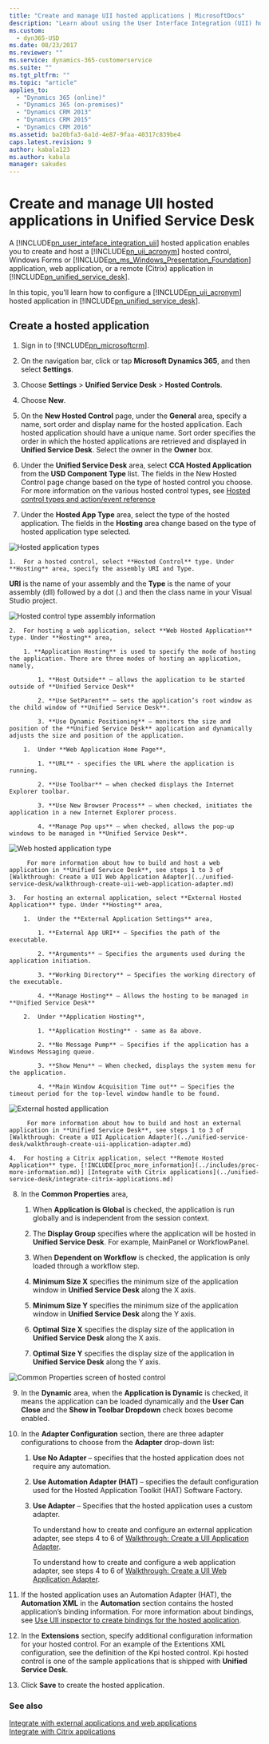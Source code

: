 ```yaml
---
title: "Create and manage UII hosted applications | MicrosoftDocs"
description: "Learn about using the User Interface Integration (UII) hosted application to host your external application or a web application in Unified Service Desk. To host an external or web application in Unified Service Desk, you configure a hosted control of type CCA Hosted Application, and then select Web Hosted Application or External Hosted Application from the Hosted Application list."
ms.custom:
  - dyn365-USD
ms.date: 08/23/2017
ms.reviewer: ""
ms.service: dynamics-365-customerservice
ms.suite: ""
ms.tgt_pltfrm: ""
ms.topic: "article"
applies_to: 
  - "Dynamics 365 (online)"
  - "Dynamics 365 (on-premises)"
  - "Dynamics CRM 2013"
  - "Dynamics CRM 2015"
  - "Dynamics CRM 2016"
ms.assetid: ba20bfa3-6a1d-4e87-9faa-40317c839be4
caps.latest.revision: 9
author: kabala123
ms.author: kabala
manager: sakudes
---
```

# Create and manage UII hosted applications in Unified Service Desk
A [!INCLUDE[pn_user_inteface_integration_uii](../includes/pn-user-interface-integration-uii.md)] hosted application enables you to create and host a [!INCLUDE[pn_uii_acronym](../includes/pn-uii-acronym.md)] hosted control, Windows Forms or [!INCLUDE[pn_ms_Windows_Presentation_Foundation](../includes/pn-ms-windows-presentation-foundation.md)] application, web application, or a remote (Citrix) application in [!INCLUDE[pn_unified_service_desk](../includes/pn-unified-service-desk.md)].  
  
 In this topic, you’ll learn how to configure a [!INCLUDE[pn_uii_acronym](../includes/pn-uii-acronym.md)] hosted application in [!INCLUDE[pn_unified_service_desk](../includes/pn-unified-service-desk.md)].  
  
## Create a hosted application  
  
1.  Sign in to [!INCLUDE[pn_microsoftcrm](../includes/pn-microsoftcrm.md)].  
  
2.  On the navigation bar, click or tap **Microsoft Dynamics 365**, and then select **Settings**.  
  
3.  Choose **Settings** > **Unified Service Desk** > **Hosted Controls**.  
  
4.  Choose **New**.  
  
5.  On the **New Hosted Control** page, under the **General** area, specify a name, sort order and display name for the hosted application. Each hosted application should have a unique name. Sort order specifies the order in which the hosted applications are retrieved and displayed in **Unified Service Desk**. Select the owner in the **Owner** box.  
  
6.  Under the **Unified Service Desk** area, select **CCA Hosted Application** from the **USD Component Type** list. The fields in the New Hosted Control page change based on the type of hosted control you choose. For more information on the various hosted control types, see [Hosted control types and action/event reference](../unified-service-desk/hosted-control-types-action-event-reference.md)  
  
7.  Under the **Hosted App Type** area, select the type of the hosted application. The fields in the **Hosting** area change based on the type of hosted application type selected.  
  
 ![Hosted application types](../unified-service-desk/media/usd-hostedapptypes.PNG "Hosted application types")  
  
    1.  For a hosted control, select **Hosted Control** type. Under **Hosting** area, specify the assembly URI and Type.  
  
 **URI** is the name of your assembly and the **Type** is the name of your assembly (dll) followed by a dot (.) and then the class name in your Visual Studio project.  
  
 ![Hosted control type assembly information](../unified-service-desk/media/usd-hostedcontroltype.PNG "Hosted control type assembly information")  
  
    2.  For hosting a web application, select **Web Hosted Application** type. Under **Hosting** area,  
  
        1. **Application Hosting** is used to specify the mode of hosting the application. There are three modes of hosting an application, namely,  
  
            1. **Host Outside** – allows the application to be started outside of **Unified Service Desk**  
  
            2. **Use SetParent** – sets the application’s root window as the child window of **Unified Service Desk**.  
  
            3. **Use Dynamic Positioning** – monitors the size and position of the **Unified Service Desk** application and dynamically adjusts the size and position of the application.  
  
        1.  Under **Web Application Home Page**,  
  
            1. **URL** - specifies the URL where the application is running.  
  
            2. **Use Toolbar** – when checked displays the Internet Explorer toolbar.  
  
            3. **Use New Browser Process** – when checked, initiates the application in a new Internet Explorer process.  
  
            4. **Manage Pop ups** – when checked, allows the pop-up windows to be managed in **Unified Service Desk**.  
  
 ![Web hosted application type](../unified-service-desk/media/usd-webhostedapp.PNG "Web hosted application type")  
  
         For more information about how to build and host a web application in **Unified Service Desk**, see steps 1 to 3 of [Walkthrough: Create a UII Web Application Adapter](../unified-service-desk/walkthrough-create-uii-web-application-adapter.md)  
  
    3.  For hosting an external application, select **External Hosted Application** type. Under **Hosting** area,  
  
        1.  Under the **External Application Settings** area,  
  
            1. **External App URI** – Specifies the path of the executable.  
  
            2. **Arguments** – Specifies the arguments used during the application initiation.  
  
            3. **Working Directory** – Specifies the working directory of the executable.  
  
            4. **Manage Hosting** – Allows the hosting to be managed in **Unified Service Desk**  
  
        2.  Under **Application Hosting**,  
  
            1. **Application Hosting** - same as 8a above.  
  
            2. **No Message Pump** – Specifies if the application has a Windows Messaging queue.  
  
            3. **Show Menu** – When checked, displays the system menu for the application.  
  
            4. **Main Window Acquisition Time out** – Specifies the timeout period for the top-level window handle to be found.  
  
 ![External hosted appllication](../unified-service-desk/media/usd-exthostedapp.PNG "External hosted appllication")  
  
         For more information about how to build and host an external application in **Unified Service Desk**, see steps 1 to 3 of [Walkthrough: Create a UII Application Adapter](../unified-service-desk/walkthrough-create-uii-application-adapter.md)  
  
    4.  For hosting a Citrix application, select **Remote Hosted Application** type. [!INCLUDE[proc_more_information](../includes/proc-more-information.md)] [Integrate with Citrix applications](../unified-service-desk/integrate-citrix-applications.md)  
  
8.  In the **Common Properties** area,  
  
    1.  When **Application is Global** is checked, the application is run globally and is independent from the session context.  
  
    2.  The **Display Group** specifies where the application will be hosted in **Unified Service Desk**. For example, MainPanel or WorkflowPanel.  
  
    3.  When **Dependent on Workflow** is checked, the application is only loaded through a workflow step.  
  
    4. **Minimum Size X** specifies the minimum size of the application window in **Unified Service Desk** along the X axis.  
  
    5. **Minimum Size Y** specifies the minimum size of the application window in **Unified Service Desk** along the Y axis.  
  
    6. **Optimal Size X** specifies the display size of the application in **Unified Service Desk** along the X axis.  
  
    7. **Optimal Size Y** specifies the display size of the application in **Unified Service Desk** along the Y axis.  
  
 ![Common Properties screen of hosted control](../unified-service-desk/media/usd-commonproperties.PNG "Common Properties screen of hosted control")  
  
9. In the **Dynamic** area, when the **Application is Dynamic** is checked, it means the application can be loaded dynamically and the **User Can Close** and the **Show in Toolbar Dropdown** check boxes become enabled.  
  
10. In the **Adapter Configuration** section, there are three adapter configurations to choose from the **Adapter** drop-down list:  
  
    1. **Use No Adapter** – specifies that the hosted application does not require any automation.  
  
    2. **Use Automation Adapter (HAT)** – specifies the default configuration used for the Hosted Application Toolkit (HAT) Software Factory.  
  
    3. **Use Adapter** – Specifies that the hosted application uses a custom adapter.  
  
         To understand how to create and configure an external application adapter, see steps 4 to 6 of [Walkthrough: Create a UII Application Adapter](../unified-service-desk/walkthrough-create-uii-application-adapter.md).  
  
         To understand how to create and configure a web application adapter, see steps 4 to 6 of [Walkthrough: Create a UII Web Application Adapter](../unified-service-desk/walkthrough-create-uii-web-application-adapter.md).  
  
11. If the hosted application uses an Automation Adapter (HAT), the **Automation XML** in the **Automation** section contains the hosted application’s binding information. For more information about bindings, see [Use UII inspector to create bindings for the hosted application](../unified-service-desk/use-uii-inspector-create-bindings-hosted-application.md).  
  
12. In the **Extensions** section, specify additional configuration information for your hosted control. For an example of the Extentions XML configuration, see the definition of the Kpi hosted control. Kpi hosted control is one of the sample applications that is shipped with **Unified Service Desk**.  
  
13. Click **Save** to create the hosted application.  
  
### See also  
 [Integrate with external applications and web applications](../unified-service-desk/integrate-external-applications-web-applications.md)   
 [Integrate with Citrix applications](../unified-service-desk/integrate-citrix-applications.md)
